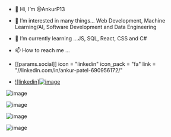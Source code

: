 


- 👋 Hi, I’m @AnkurP13
- 👀 I’m interested in many things... Web Development, Machine Learning/AI, Software Development and Data Engineering 
- 🌱 I’m currently learning ...JS, SQL, React, CSS and C# 



- 📫 How to reach me ...

- [[params.social]]
    icon = "linkedin"
    icon_pack = "fa"
    link = "//linkedin.com/in/ankur-patel-690956172/"
    
-   [![linkedin]![image](https://user-images.githubusercontent.com/33151447/115707459-b98dc600-a366-11eb-84df-48c031725eb7.png)][2]

[2]: https://www.linkedin.com/in/ankur-patel-690956172

![image](https://user-images.githubusercontent.com/33151447/115705212-2f446280-a364-11eb-97cc-eba756b7a4d9.png)

![image](https://user-images.githubusercontent.com/33151447/115706197-4899de80-a365-11eb-90f8-e6dff404f424.png)



![image](https://user-images.githubusercontent.com/33151447/115706052-24d69880-a365-11eb-8779-ce029691d9d8.png)


![image](https://user-images.githubusercontent.com/33151447/115706463-957db500-a365-11eb-8820-4427f4c75398.png)




<!---
AnkurP13/AnkurP13 is a ✨ special ✨ repository because its `README.md` (this file) appears on your GitHub profile.
You can click the Preview link to take a look at your changes.
--->
